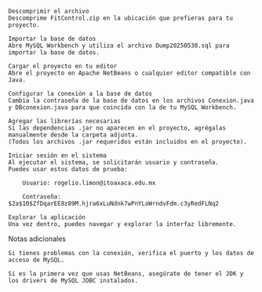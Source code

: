     Descomprimir el archivo
    Descomprime FitControl.zip en la ubicación que prefieras para tu proyecto.

    Importar la base de datos
    Abre MySQL Workbench y utiliza el archivo Dump20250530.sql para importar la base de datos.

    Cargar el proyecto en tu editor
    Abre el proyecto en Apache NetBeans o cualquier editor compatible con Java.

    Configurar la conexión a la base de datos
    Cambia la contraseña de la base de datos en los archivos Conexion.java y DBconexion.java para que coincida con la de tu MySQL Workbench.

    Agregar las librerías necesarias
    Si las dependencias .jar no aparecen en el proyecto, agrégalas manualmente desde la carpeta adjunta.
    (Todos los archivos .jar requeridos están incluidos en el proyecto).

    Iniciar sesión en el sistema
    Al ejecutar el sistema, se solicitarán usuario y contraseña.
    Puedes usar estos datos de prueba:

        Usuario: rogelio.limon@itoaxaca.edu.mx

        Contraseña: $2a$10$ZfDqarEE8z89M.hjra6xLuNdnk7wPnYLoWrndvFdm.c3yRedFLNq2

    Explorar la aplicación
    Una vez dentro, puedes navegar y explorar la interfaz libremente.

Notas adicionales

    Si tienes problemas con la conexión, verifica el puerto y los datos de acceso de MySQL.

    Si es la primera vez que usas NetBeans, asegúrate de tener el JDK y los drivers de MySQL JDBC instalados.

